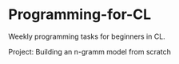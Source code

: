 # Programming-for-CL
Weekly programming tasks for beginners in CL.



Project: Building an n-gramm model from scratch
